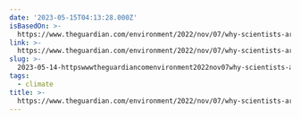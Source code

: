 ```yaml
---
date: '2023-05-15T04:13:28.000Z'
isBasedOn: >-
  https://www.theguardian.com/environment/2022/nov/07/why-scientists-are-using-the-word-scary-over-the-climate-crisis?CMP=share_btn_tw
link: >-
  https://www.theguardian.com/environment/2022/nov/07/why-scientists-are-using-the-word-scary-over-the-climate-crisis?CMP=share_btn_tw
slug: >-
  2023-05-14-httpswwwtheguardiancomenvironment2022nov07why-scientists-are-using-the-word-scary-over-the-climate-crisiscmpsharebtntw
tags:
  - climate
title: >-
  https://www.theguardian.com/environment/2022/nov/07/why-scientists-are-using-the-word-scary-over-the-climate-crisis?CMP=share_btn_tw
---
```

 
